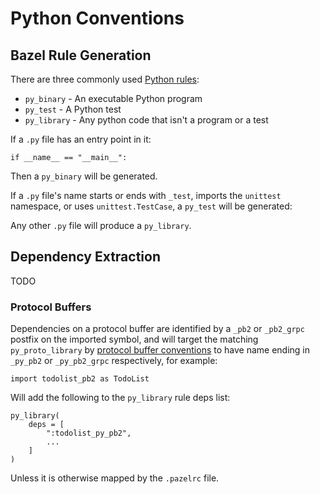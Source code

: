 # Python Conventions

## Bazel Rule Generation

There are three commonly used [Python rules](https://bazel.build/reference/be/python):

- `py_binary` - An executable Python program
- `py_test` - A Python test
- `py_library` - Any python code that isn't a program or a test

If a `.py` file has an entry point in it:
```
if __name__ == "__main__":
```
Then a `py_binary` will be generated.

If a `.py` file's name starts or ends with `_test`, imports the `unittest` namespace, or uses `unittest.TestCase`, a `py_test` will be generated:

Any other `.py` file will produce a `py_library`.

## Dependency Extraction

TODO

### Protocol Buffers

Dependencies on a protocol buffer are identified by a `_pb2` or `_pb2_grpc` postfix on the imported symbol, and will target the matching `py_proto_library` by [protocol buffer conventions](../proto/conventions.md) to have name ending in `_py_pb2` or `_py_pb2_grpc` respectively, for example:

```
import todolist_pb2 as TodoList
```

Will add the following to the `py_library` rule deps list:

```
py_library(
    deps = [
        ":todolist_py_pb2",
        ...
    ]
)
```

Unless it is otherwise mapped by the `.pazelrc` file.

